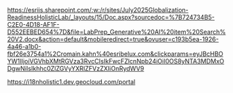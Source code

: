 https://esriis.sharepoint.com/:w:/r/sites/July2025Globalization-ReadinessHolisticLab/_layouts/15/Doc.aspx?sourcedoc=%7B724734B5-C2E0-4D18-AF1F-D552EEBED654%7D&file=LabPrep_Generative%20AI%20item%20Search%20V2.docx&action=default&mobileredirect=true&ovuser=c193b5ea-1926-4a46-a1b0-fbf26e3754a1%2Cromain.kahn%40esribelux.com&clickparams=eyJBcHBOYW1lIjoiVGVhbXMtRGVza3RvcCIsIkFwcFZlcnNpb24iOiI0OS8yNTA3MDMxODgwNiIsIkhhc0ZlZGVyYXRlZFVzZXIiOnRydWV9

https://i18nholistic1.dev.geocloud.com/portal 
